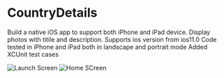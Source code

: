 # CountryDetails


Build a native iOS app to support both iPhone and iPad device.
Display photos with titile and description.
Supports ios version from ios11.0
Code tested in iPhone and iPad both in landscape and portrait mode
Added XCUnit test cases








![Launch Screen](https://user-images.githubusercontent.com/65462876/89003210-cd972080-d31c-11ea-8713-6a3d8c3ba283.png)
![Home SCreen](https://user-images.githubusercontent.com/65462876/89003310-0f27cb80-d31d-11ea-9a90-a31168b6b262.png)
